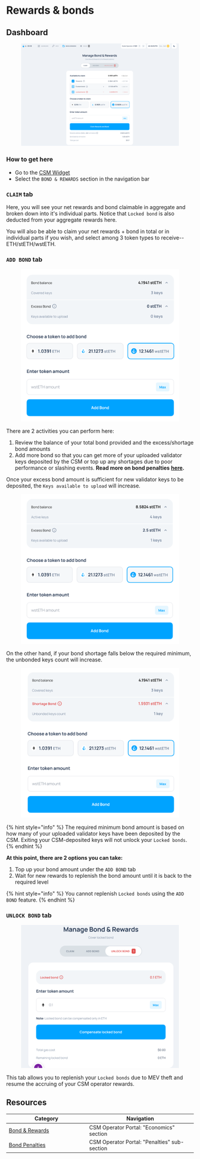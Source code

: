 # Rewards & bonds

## Dashboard

<figure><img src="../../.gitbook/assets/image (1) (2).png" alt=""><figcaption></figcaption></figure>

### How to get here

* Go to the [CSM Widget](https://csm.testnet.fi/)
* Select the `BOND & REWARDS` section in the navigation bar

### `CLAIM` tab

Here, you will see your net rewards and bond claimable in aggregate and broken down into it's individual parts. Notice that `Locked bond` is also deducted from your aggregate rewards here.

You will also be able to claim your net rewards + bond in total or in individual parts if you wish, and select among 3 token types to receive--ETH/stETH/wstETH.

### `ADD BOND` tab

<figure><img src="../../.gitbook/assets/image (181).png" alt=""><figcaption></figcaption></figure>

There are 2 activities you can perform here:

1. Review the balance of your total bond provided and the excess/shortage bond amounts
2. Add more bond so that you can get more of your uploaded validator keys deposited by the CSM or top up any shortages due to poor performance or slashing events. **Read more on bond penalties** [**here**](https://operatorportal.lido.fi/modules/community-staking-module#block-3951aa72ba1e471bafe95b40fef65d2b)**.**

Once your excess bond amount is sufficient for new validator keys to be deposited, the `Keys available to upload` will increase.

<figure><img src="../../.gitbook/assets/image (182).png" alt=""><figcaption></figcaption></figure>

On the other hand, if your bond shortage falls below the required minimum, the unbonded keys count will increase.

<figure><img src="../../.gitbook/assets/image (183).png" alt=""><figcaption></figcaption></figure>

{% hint style="info" %}
The required minimum bond amount is based on how many of your uploaded validator keys have been deposited by the CSM. Exiting your CSM-deposited keys will not unlock your `Locked bonds`.
{% endhint %}

**At this point, there are 2 options you can take:**

1. Top up your bond amount under the `ADD BOND` tab
2. Wait for new rewards to replenish the bond  amount until it is back to the required level

{% hint style="info" %}
You cannot replenish `Locked bonds` using the `ADD BOND` feature.
{% endhint %}

### `UNLOCK BOND` tab

<figure><img src="../../.gitbook/assets/image (184).png" alt=""><figcaption></figcaption></figure>

This tab allows you to replenish your `Locked bonds` due to MEV theft and resume the accruing of your CSM operator rewards.

## Resources

<table><thead><tr><th width="202">Category</th><th>Navigation</th></tr></thead><tbody><tr><td><a href="../../curriculum-breakdown-and-timeline.md">Bond &#x26; Rewards</a></td><td> CSM Operator Portal: "Economics" section</td></tr><tr><td><a href="https://operatorportal.lido.fi/modules/community-staking-module#block-3951aa72ba1e471bafe95b40fef65d2b">Bond Penalties</a></td><td>CSM Operator Portal: "Penalties" sub-section</td></tr></tbody></table>
